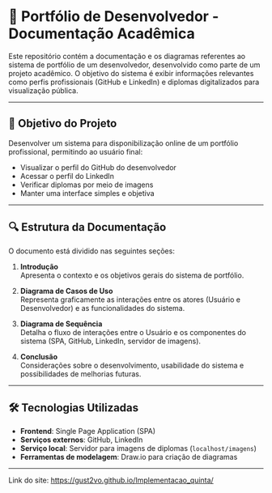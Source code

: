# 📁 Portfólio de Desenvolvedor - Documentação Acadêmica

Este repositório contém a documentação e os diagramas referentes ao sistema de portfólio de um desenvolvedor, desenvolvido como parte de um projeto acadêmico. O objetivo do sistema é exibir informações relevantes como perfis profissionais (GitHub e LinkedIn) e diplomas digitalizados para visualização pública.

---

## 📌 Objetivo do Projeto

Desenvolver um sistema para disponibilização online de um portfólio profissional, permitindo ao usuário final:

- Visualizar o perfil do GitHub do desenvolvedor
- Acessar o perfil do LinkedIn
- Verificar diplomas por meio de imagens
- Manter uma interface simples e objetiva

---

## 🔍 Estrutura da Documentação

O documento está dividido nas seguintes seções:

1. **Introdução**  
   Apresenta o contexto e os objetivos gerais do sistema de portfólio.

2. **Diagrama de Casos de Uso**  
   Representa graficamente as interações entre os atores (Usuário e Desenvolvedor) e as funcionalidades do sistema.  

3. **Diagrama de Sequência**  
   Detalha o fluxo de interações entre o Usuário e os componentes do sistema (SPA, GitHub, LinkedIn, servidor de imagens).  

4. **Conclusão**  
   Considerações sobre o desenvolvimento, usabilidade do sistema e possibilidades de melhorias futuras.

---

## 🛠️ Tecnologias Utilizadas

- **Frontend**: Single Page Application (SPA)
- **Serviços externos**: GitHub, LinkedIn
- **Serviço local**: Servidor para imagens de diplomas (`localhost/imagens`)
- **Ferramentas de modelagem**: Draw.io para criação de diagramas


---

Link do site:
https://gust2vo.github.io/Implementacao_quinta/